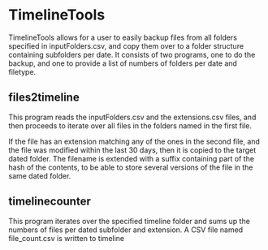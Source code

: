 # TimelineTools

TimelineTools allows for a user to easily backup files 
from all folders specified in inputFolders.csv, and 
copy them over to a folder structure containing 
subfolders per date. It consists of two programs, 
one to do the backup, and one to provide a list of
numbers of folders per date and filetype.

## files2timeline

This program reads the inputFolders.csv and the 
extensions.csv files, and then proceeds to iterate
over all files in the folders named in the first 
file. 

If the file has an extension matching any of 
the ones in the second file, and the file was 
modified within the last 30 days, then it is copied 
to the target dated folder. The filename is extended
with a suffix containing part of the hash of the 
contents, to be able to store several versions of 
the file in the same dated folder.

## timelinecounter

This program iterates over the specified timeline 
folder and sums up the numbers of files per dated 
subfolder and extension. A CSV file named 
file_count.csv is written to timeline 

